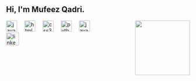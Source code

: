 <h2 align="left">Hi, I'm Mufeez Qadri.</h2>
<img align="right" height="150" src="https://i.giphy.com/media/v1.Y2lkPTc5MGI3NjExd3RtODVxOWV5emVnYWl4NXZzZzQ5dncwOGNlaGUzeHp4cm4zd2xlbyZlcD12MV9pbnRlcm5hbF9naWZfYnlfaWQmY3Q9dg/9zn5QnaEZuDlXtGAPZ/giphy.gif"  />
<div align="left">
  <img src="https://cdn.jsdelivr.net/gh/devicons/devicon/icons/javascript/javascript-original.svg" height="30" alt="javascript logo"  />
  <img width="12" />
  <img src="https://cdn.jsdelivr.net/gh/devicons/devicon/icons/html5/html5-original.svg" height="30" alt="html5 logo"  />
  <img width="12" />
  <img src="https://cdn.jsdelivr.net/gh/devicons/devicon/icons/css3/css3-original.svg" height="30" alt="css3 logo"  />
  <img width="12" />
  <img src="https://cdn.jsdelivr.net/gh/devicons/devicon/icons/python/python-original.svg" height="30" alt="python logo"  />
  <img width="12" />
  <img src="https://cdn.jsdelivr.net/gh/devicons/devicon/icons/java/java-original.svg" height="30" alt="java logo"  />

</div>
<div align="left">
  <a href="https://www.linkedin.com/in/mufeezqadri/" target="_blank">
    <img src="https://img.shields.io/static/v1?message=LinkedIn&logo=linkedin&label=&color=0077B5&logoColor=white&labelColor=&style=for-the-badge" height="35" alt="linkedin logo"  />
  </a>
</div>
